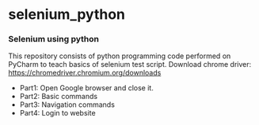 # selenium_python
### Selenium using python ###
This repository consists of python programming code performed on PyCharm to teach basics of selenium test script.
Download chrome driver: https://chromedriver.chromium.org/downloads

* Part1: Open Google browser and close it.
* Part2: Basic commands
* Part3: Navigation commands
* Part4: Login to website
